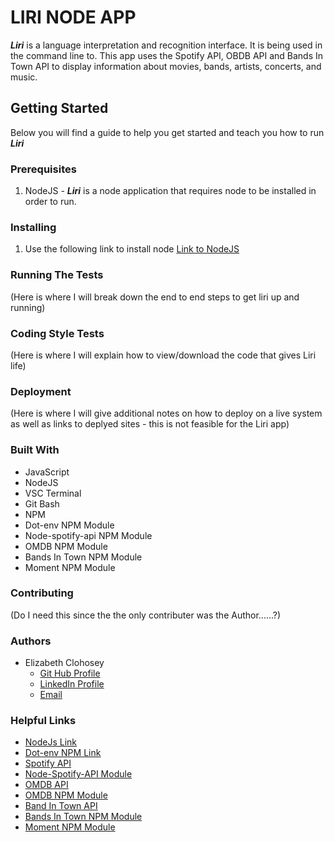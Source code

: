  # LIRI NODE APP
 
 **_Liri_** is a language interpretation and recognition interface.  It is being used in the command line to.  This app uses the Spotify API, OBDB API and Bands In Town API to display information about movies, bands, artists, concerts, and music.
 
 ## Getting Started 

Below you will find a guide to help you get started and teach you how to run **_Liri_**

### Prerequisites

  1. NodeJS - **_Liri_** is a node application that requires node to be installed     in order to run.
  
### Installing

  1. Use the following link to install node
  [Link to NodeJS](https://nodejs.org/en/)
 
### Running The Tests
(Here is where I will break down the end to end steps to get liri up and running)

### Coding Style Tests
(Here is where I will explain how to view/download the code that gives Liri life)

### Deployment 
(Here is where I will give additional notes on how to deploy on a live system as well as links to deplyed sites - this is not feasible for the Liri app)
  
### Built With 
  - JavaScript
  - NodeJS
  - VSC Terminal
  - Git Bash
  - NPM
  - Dot-env NPM Module
  - Node-spotify-api NPM Module 
  - OMDB NPM Module
  - Bands In Town NPM Module 
  - Moment NPM Module
  
### Contributing 
(Do I need this since the the only contributer was the Author......?)

### Authors 
 - Elizabeth Clohosey
    - [Git Hub Profile](https://github.com/ElizabethClohosey)
    - [LinkedIn Profile](https://www.linkedin.com/in/elizabeth-clohosey-r-t-r-m-arrt-10233a185/)
    - [Email]()
    
### Helpful Links
  - [NodeJs Link]()
  - [Dot-env NPM Link]()
  - [Spotify API]()
  - [Node-Spotify-API Module]()
  - [OMDB API]()
  - [OMDB NPM Module]()
  - [Band In Town API]()
  - [Bands In Town NPM Module]()
  - [Moment NPM Module]()
  
 
